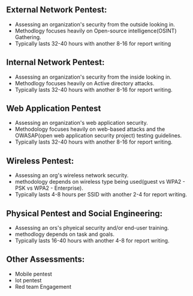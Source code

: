 ## External Network Pentest:

- Assessing an organization's security from the outside looking in.
- Methodlogy focuses heavily on Open-source intelligence(OSINT) Gathering.
- Typically lasts 32-40 hours with another 8-16 for report writing

## Internal Network Pentest:

- Assessing an organization's security from the inside looking in.
- Methodlogy focuses heavily on Active directory attacks.
- Typically lasts 32-40 hours with another 8-16 for report writing.


## Web Application Pentest

- Assessing an organization's web application security.
- Methodology focuses heavily on web-based attacks and the OWASAP(open web application security project) testing guidelines.
- Typically lasts 32-40 hours with another 8-16 for report writing.

## Wireless Pentest:

- Assessing an org's wireless network security.
- methodology depends on wireless type being used(guest vs WPA2 - PSK vs WPA2 - Enterprise).
- Typically lasts 4-8 hours per SSID with another 2-4 for report writing.

## Physical Pentest and Social Engineering:

- Assessing an ors's phyeical security and/or end-user training.
- methodlogy depends on task and goals.
- Typically lasts 16-40 hours with another 4-8 for report writing.

## Other Assessments:

- Mobile pentest
- Iot pentest
- Red team Engagement
